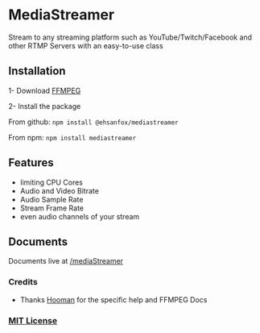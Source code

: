 # MediaStreamer
Stream to any streaming platform such as YouTube/Twitch/Facebook and other RTMP Servers with an easy-to-use class

## Installation
1- Download [FFMPEG](https://ffmpeg.org/download.html)

2- Install the package

From github:
`npm install @ehsanfox/mediastreamer`

From npm:
`npm install mediastreamer`

## Features
- limiting CPU Cores
- Audio and Video Bitrate
- Audio Sample Rate
- Stream Frame Rate
- even audio channels of your stream

## Documents
Documents live at [/mediaStreamer](http://ehsan.js.org/mediastreamer/)

### Credits
- Thanks [Hooman](https://github.com/Scrip7) for the specific help and FFMPEG Docs

### [MIT License](https://github.com/EhsanFox/MediaStreamer/blob/main/LICENSE)